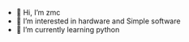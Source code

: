 - 👋 Hi, I’m zmc
- 👀 I’m interested in hardware and Simple software
- 🌱 I’m currently learning python



<!---
zhangmingchao216/zhangmingchao216 is a ✨ special ✨ repository because its `README.md` (this file) appears on your GitHub profile.
You can click the Preview link to take a look at your changes.
--->
